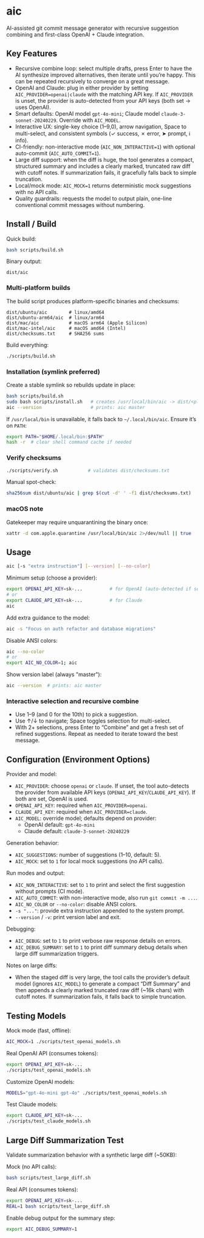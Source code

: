 # aic

AI-assisted git commit message generator with recursive suggestion combining and first-class OpenAI + Claude integration.

## Key Features

- Recursive combine loop: select multiple drafts, press Enter to have the AI synthesize improved alternatives, then iterate until you’re happy. This can be repeated recursively to converge on a great message.
- OpenAI and Claude: plug in either provider by setting `AIC_PROVIDER=openai|claude` with the matching API key. If `AIC_PROVIDER` is unset, the provider is auto-detected from your API keys (both set -> uses OpenAI).
- Smart defaults: OpenAI model `gpt-4o-mini`; Claude model `claude-3-sonnet-20240229`. Override with `AIC_MODEL`.
- Interactive UX: single-key choice (1–9,0), arrow navigation, Space to multi-select, and consistent symbols (✓ success, ✗ error, ➤ prompt, ℹ info).
- CI-friendly: non-interactive mode (`AIC_NON_INTERACTIVE=1`) with optional auto-commit (`AIC_AUTO_COMMIT=1`).
- Large diff support: when the diff is huge, the tool generates a compact, structured summary and includes a clearly marked, truncated raw diff with cutoff notes. If summarization fails, it gracefully falls back to simple truncation.
- Local/mock mode: `AIC_MOCK=1` returns deterministic mock suggestions with no API calls.
- Quality guardrails: requests the model to output plain, one-line conventional commit messages without numbering.

## Install / Build

Quick build:

```bash
bash scripts/build.sh
```

Binary output:

```
dist/aic
```

### Multi-platform builds

The build script produces platform-specific binaries and checksums:

```
dist/ubuntu/aic        # linux/amd64
dist/ubuntu-arm64/aic  # linux/arm64
dist/mac/aic           # macOS arm64 (Apple Silicon)
dist/mac-intel/aic     # macOS amd64 (Intel)
dist/checksums.txt     # SHA256 sums
```

Build everything:

```bash
./scripts/build.sh
```

### Installation (symlink preferred)

Create a stable symlink so rebuilds update in place:

```bash
bash scripts/build.sh
sudo bash scripts/install.sh   # creates /usr/local/bin/aic -> dist/<platform>/aic
aic --version                  # prints: aic master
```

If `/usr/local/bin` is unavailable, it falls back to `~/.local/bin/aic`. Ensure it’s on `PATH`:

```bash
export PATH="$HOME/.local/bin:$PATH"
hash -r  # clear shell command cache if needed
```

### Verify checksums

```bash
./scripts/verify.sh           # validates dist/checksums.txt
```

Manual spot-check:

```bash
sha256sum dist/ubuntu/aic | grep $(cut -d' ' -f1 dist/checksums.txt)
```

### macOS note

Gatekeeper may require unquarantining the binary once:

```bash
xattr -d com.apple.quarantine /usr/local/bin/aic 2>/dev/null || true
```

## Usage

```bash
aic [-s "extra instruction"] [--version] [--no-color]
```

Minimum setup (choose a provider):

```bash
export OPENAI_API_KEY=sk-...          # for OpenAI (auto-detected if set)
# or
export CLAUDE_API_KEY=sk-...          # for Claude
aic
```

Add extra guidance to the model:

```bash
aic -s "Focus on auth refactor and database migrations"
```

Disable ANSI colors:

```bash
aic --no-color
# or
export AIC_NO_COLOR=1; aic
```

Show version label (always "master"):

```bash
aic --version  # prints: aic master
```

### Interactive selection and recursive combine

- Use 1–9 (and 0 for the 10th) to pick a suggestion.
- Use ↑/↓ to navigate; Space toggles selection for multi-select.
- With 2+ selections, press Enter to “Combine” and get a fresh set of refined suggestions. Repeat as needed to iterate toward the best message.

## Configuration (Environment Options)

Provider and model:

- `AIC_PROVIDER`: choose `openai` or `claude`. If unset, the tool auto-detects the provider from available API keys (`OPENAI_API_KEY`/`CLAUDE_API_KEY`). If both are set, OpenAI is used.
- `OPENAI_API_KEY`: required when `AIC_PROVIDER=openai`.
- `CLAUDE_API_KEY`: required when `AIC_PROVIDER=claude`.
- `AIC_MODEL`: override model; defaults depend on provider:
  - OpenAI default: `gpt-4o-mini`
  - Claude default: `claude-3-sonnet-20240229`

Generation behavior:

- `AIC_SUGGESTIONS`: number of suggestions (1–10, default: 5).
- `AIC_MOCK`: set to `1` for local mock suggestions (no API calls).

Run modes and output:

- `AIC_NON_INTERACTIVE`: set to `1` to print and select the first suggestion without prompts (CI mode).
- `AIC_AUTO_COMMIT`: with non-interactive mode, also run `git commit -m ...`.
- `AIC_NO_COLOR` or `--no-color`: disable ANSI colors.
- `-s "..."`: provide extra instruction appended to the system prompt.
- `--version` / `-v`: print version label and exit.

Debugging:

- `AIC_DEBUG`: set to `1` to print verbose raw response details on errors.
- `AIC_DEBUG_SUMMARY`: set to `1` to print diff summary debug details when large diff summarization triggers.

Notes on large diffs:

- When the staged diff is very large, the tool calls the provider’s default model (ignores `AIC_MODEL`) to generate a compact “Diff Summary” and then appends a clearly marked truncated raw diff (~16k chars) with cutoff notes. If summarization fails, it falls back to simple truncation.

## Testing Models

Mock mode (fast, offline):

```bash
AIC_MOCK=1 ./scripts/test_openai_models.sh
```

Real OpenAI API (consumes tokens):

```bash
export OPENAI_API_KEY=sk-...
./scripts/test_openai_models.sh
```

Customize OpenAI models:

```bash
MODELS="gpt-4o-mini gpt-4o" ./scripts/test_openai_models.sh
```

Test Claude models:

```bash
export CLAUDE_API_KEY=sk-...
./scripts/test_claude_models.sh
```

## Large Diff Summarization Test

Validate summarization behavior with a synthetic large diff (~50KB):

Mock (no API calls):

```bash
bash scripts/test_large_diff.sh
```

Real API (consumes tokens):

```bash
export OPENAI_API_KEY=sk-...
REAL=1 bash scripts/test_large_diff.sh
```

Enable debug output for the summary step:

```bash
export AIC_DEBUG_SUMMARY=1
```
